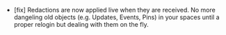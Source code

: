 - [fix] Redactions are now applied live when they are received. No more dangeling old objects (e.g. Updates, Events, Pins) in your spaces until a proper relogin but dealing with them on the fly.
